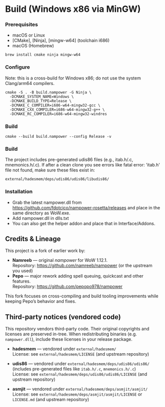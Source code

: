 # Build (Windows x86 via MinGW)

### Prerequisites
- macOS or Linux
- [CMake], [Ninja], [mingw-w64] (toolchain i686)
- macOS (Homebrew)

```
brew install cmake ninja mingw-w64
```

### Configure
Note: this is a cross-build for Windows x86; do not use the system Clang/arm64 compilers.

```
cmake -S . -B build.nampower -G Ninja \
  -DCMAKE_SYSTEM_NAME=Windows \
  -DCMAKE_BUILD_TYPE=Release \
  -DCMAKE_C_COMPILER=i686-w64-mingw32-gcc \
  -DCMAKE_CXX_COMPILER=i686-w64-mingw32-g++ \
  -DCMAKE_RC_COMPILER=i686-w64-mingw32-windres
```

### Build

```
cmake --build build.nampower --config Release -v
```

### Build
The project includes pre-generated udis86 files (e.g., itab.h/.c, mnemonics.h/.c).
If after a clean clone you see errors like fatal error: 'itab.h' file not found, make sure these files exist in:

```
external/hadesmem/deps/udis86/udis86/libudis86/
```

### Installation
- Grab the latest nampower.dll from https://github.com/fdotcico/nampower-rosetta/releases and place in the same directory as WoW.exe.
- Add nampower.dll in dlls.txt
- You can also get the helper addon and place that in Interface/Addons.

## Credits & Lineage

This project is a fork of earlier work by:
- **Namreeb** — original *nampower* for WoW 1.12.1.  
  Repository: https://github.com/namreeb/nampower (or the upstream you used)
- **Pepo** — major rework adding spell queuing, quickcast and other features.  
  Repository: https://github.com/pepopo978/nampower

This fork focuses on cross-compiling and build tooling improvements while keeping Pepo’s behavior and fixes.

## Third-party notices (vendored code)

This repository vendors third-party code. Their original copyrights and licenses are preserved in-tree.
When redistributing binaries (e.g. `nampower.dll`), include these licenses in your release package.

- **hadesmem** — vendored under `external/hadesmem/`  
  License: see `external/hadesmem/LICENSE` (and upstream repository)

- **udis86** — vendored under `external/hadesmem/deps/udis86/udis86/`  
  (includes pre-generated files like `itab.h/.c`, `mnemonics.h/.c`)  
  License: see `external/hadesmem/deps/udis86/udis86/LICENSE` (and upstream repository)

- **asmjit** — vendored under `external/hadesmem/deps/asmjit/asmjit/`  
  License: see `external/hadesmem/deps/asmjit/asmjit/LICENSE` or `LICENSE.md` (and upstream repository)
